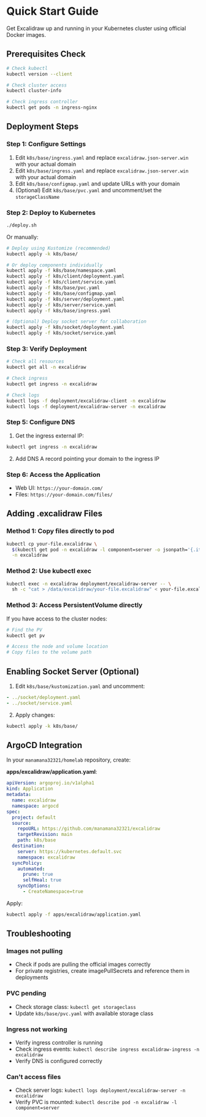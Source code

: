# Quick Start Guide

Get Excalidraw up and running in your Kubernetes cluster using official Docker images.

## Prerequisites Check

```bash
# Check kubectl
kubectl version --client

# Check cluster access
kubectl cluster-info

# Check ingress controller
kubectl get pods -n ingress-nginx
```

## Deployment Steps

### Step 1: Configure Settings

1. Edit `k8s/base/ingress.yaml` and replace `excalidraw.json-server.win` with your actual domain
1. Edit `k8s/base/ingress.yaml` and replace `excalidraw.json-server.win` with your actual domain
2. Edit `k8s/base/configmap.yaml` and update URLs with your domain
3. (Optional) Edit `k8s/base/pvc.yaml` and uncomment/set the `storageClassName`

### Step 2: Deploy to Kubernetes

```bash
./deploy.sh
```

Or manually:

```bash
# Deploy using Kustomize (recommended)
kubectl apply -k k8s/base/

# Or deploy components individually
kubectl apply -f k8s/base/namespace.yaml
kubectl apply -f k8s/client/deployment.yaml
kubectl apply -f k8s/client/service.yaml
kubectl apply -f k8s/base/pvc.yaml
kubectl apply -f k8s/base/configmap.yaml
kubectl apply -f k8s/server/deployment.yaml
kubectl apply -f k8s/server/service.yaml
kubectl apply -f k8s/base/ingress.yaml

# (Optional) Deploy socket server for collaboration
kubectl apply -f k8s/socket/deployment.yaml
kubectl apply -f k8s/socket/service.yaml
```

### Step 3: Verify Deployment

```bash
# Check all resources
kubectl get all -n excalidraw

# Check ingress
kubectl get ingress -n excalidraw

# Check logs
kubectl logs -f deployment/excalidraw-client -n excalidraw
kubectl logs -f deployment/excalidraw-server -n excalidraw
```

### Step 5: Configure DNS

1. Get the ingress external IP:

```bash
kubectl get ingress -n excalidraw
```

2. Add DNS A record pointing your domain to the ingress IP

### Step 6: Access the Application

- Web UI: `https://your-domain.com/`
- Files: `https://your-domain.com/files/`

## Adding .excalidraw Files

### Method 1: Copy files directly to pod

```bash
kubectl cp your-file.excalidraw \
  $(kubectl get pod -n excalidraw -l component=server -o jsonpath='{.items[0].metadata.name}'):/data/excalidraw/ \
  -n excalidraw
```

### Method 2: Use kubectl exec

```bash
kubectl exec -n excalidraw deployment/excalidraw-server -- \
  sh -c "cat > /data/excalidraw/your-file.excalidraw" < your-file.excalidraw
```

### Method 3: Access PersistentVolume directly

If you have access to the cluster nodes:

```bash
# Find the PV
kubectl get pv

# Access the node and volume location
# Copy files to the volume path
```

## Enabling Socket Server (Optional)

1. Edit `k8s/base/kustomization.yaml` and uncomment:

```yaml
- ../socket/deployment.yaml
- ../socket/service.yaml
```

2. Apply changes:

```bash
kubectl apply -k k8s/base/
```

## ArgoCD Integration

In your `manamana32321/homelab` repository, create:

**apps/excalidraw/application.yaml**:

```yaml
apiVersion: argoproj.io/v1alpha1
kind: Application
metadata:
  name: excalidraw
  namespace: argocd
spec:
  project: default
  source:
    repoURL: https://github.com/manamana32321/excalidraw
    targetRevision: main
    path: k8s/base
  destination:
    server: https://kubernetes.default.svc
    namespace: excalidraw
  syncPolicy:
    automated:
      prune: true
      selfHeal: true
    syncOptions:
      - CreateNamespace=true
```

Apply:

```bash
kubectl apply -f apps/excalidraw/application.yaml
```

## Troubleshooting

### Images not pulling

- Check if pods are pulling the official images correctly
- For private registries, create imagePullSecrets and reference them in deployments

### PVC pending

- Check storage class: `kubectl get storageclass`
- Update `k8s/base/pvc.yaml` with available storage class

### Ingress not working

- Verify ingress controller is running
- Check ingress events: `kubectl describe ingress excalidraw-ingress -n excalidraw`
- Verify DNS is configured correctly

### Can't access files

- Check server logs: `kubectl logs deployment/excalidraw-server -n excalidraw`
- Verify PVC is mounted: `kubectl describe pod -n excalidraw -l component=server`
